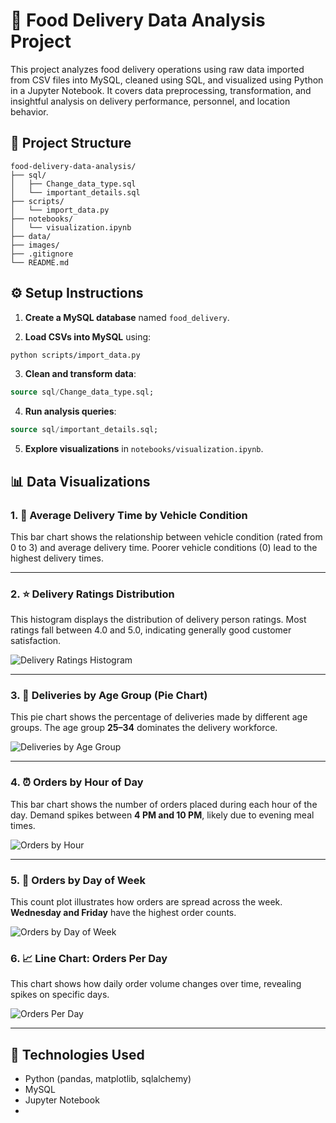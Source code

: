 # 🚚 Food Delivery Data Analysis Project

This project analyzes food delivery operations using raw data imported from CSV files into MySQL, cleaned using SQL, and visualized using Python in a Jupyter Notebook. It covers data preprocessing, transformation, and insightful analysis on delivery performance, personnel, and location behavior.

## 📁 Project Structure

```
food-delivery-data-analysis/
├── sql/
│   ├── Change_data_type.sql
│   └── important_details.sql
├── scripts/
│   └── import_data.py
├── notebooks/
│   └── visualization.ipynb
├── data/
├── images/
├── .gitignore
└── README.md
```

## ⚙️ Setup Instructions

1. **Create a MySQL database** named `food_delivery`.

2. **Load CSVs into MySQL** using:

```bash
python scripts/import_data.py
```

3. **Clean and transform data**:

```sql
source sql/Change_data_type.sql;
```

4. **Run analysis queries**:

```sql
source sql/important_details.sql;
```

5. **Explore visualizations** in `notebooks/visualization.ipynb`.


## 📊 Data Visualizations

### 1. 🚗 Average Delivery Time by Vehicle Condition
This bar chart shows the relationship between vehicle condition (rated from 0 to 3) and average delivery time. Poorer vehicle conditions (0) lead to the highest delivery times.

<link src="Dashboard\Avg Delivery Time by Vehicle Condition", alt="Avg Delivery Time by Vehicle Condition",size="800">

---

### 2. ⭐ Delivery Ratings Distribution
This histogram displays the distribution of delivery person ratings. Most ratings fall between 4.0 and 5.0, indicating generally good customer satisfaction.

![Delivery Ratings Histogram](images/delivery_ratings.png)

---

### 3. 🧓 Deliveries by Age Group (Pie Chart)
This pie chart shows the percentage of deliveries made by different age groups. The age group **25–34** dominates the delivery workforce.

![Deliveries by Age Group](images/age_group_pie.png)

---

### 4. ⏰ Orders by Hour of Day
This bar chart shows the number of orders placed during each hour of the day. Demand spikes between **4 PM and 10 PM**, likely due to evening meal times.

![Orders by Hour](images/orders_by_hour.png)

---

### 5. 📅 Orders by Day of Week
This count plot illustrates how orders are spread across the week. **Wednesday and Friday** have the highest order counts.

![Orders by Day of Week](images/orders_by_day.png)

### 6. 📈 Line Chart: Orders Per Day
This chart shows how daily order volume changes over time, revealing spikes on specific days.

![Orders Per Day](images/orders_per_day.png)

---


## 🧰 Technologies Used

- Python (pandas, matplotlib, sqlalchemy)
- MySQL
- Jupyter Notebook
- 

